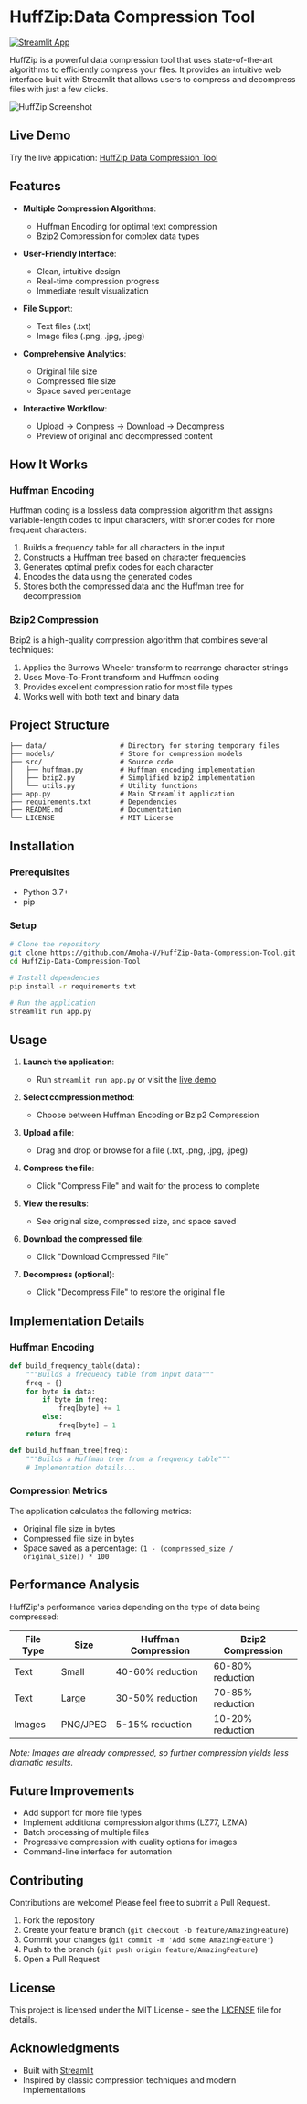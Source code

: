 # HuffZip:Data Compression Tool

[![Streamlit App](https://static.streamlit.io/badges/streamlit_badge_black_white.svg)](https://huffzip-data-compression-tool-6qxfzdfd9n2fu8trvblnpr.streamlit.app/)

HuffZip is a powerful data compression tool that uses state-of-the-art algorithms to efficiently compress your files. It provides an intuitive web interface built with Streamlit that allows users to compress and decompress files with just a few clicks.

![HuffZip Screenshot](https://raw.githubusercontent.com/Amoha-V/HuffZip-Data-Compression-Tool/master/data/screenshot.png)

## Live Demo
Try the live application: [HuffZip Data Compression Tool](https://huffzip-data-compression-tool-6qxfzdfd9n2fu8trvblnpr.streamlit.app/)

## Features

- **Multiple Compression Algorithms**:
  - Huffman Encoding for optimal text compression
  - Bzip2 Compression for complex data types
  
- **User-Friendly Interface**:
  - Clean, intuitive design
  - Real-time compression progress
  - Immediate result visualization
  
- **File Support**:
  - Text files (.txt)
  - Image files (.png, .jpg, .jpeg)
  
- **Comprehensive Analytics**:
  - Original file size
  - Compressed file size
  - Space saved percentage
  
- **Interactive Workflow**:
  - Upload → Compress → Download → Decompress
  - Preview of original and decompressed content

## How It Works

### Huffman Encoding
Huffman coding is a lossless data compression algorithm that assigns variable-length codes to input characters, with shorter codes for more frequent characters:

1. Builds a frequency table for all characters in the input
2. Constructs a Huffman tree based on character frequencies
3. Generates optimal prefix codes for each character
4. Encodes the data using the generated codes
5. Stores both the compressed data and the Huffman tree for decompression

### Bzip2 Compression
Bzip2 is a high-quality compression algorithm that combines several techniques:

1. Applies the Burrows-Wheeler transform to rearrange character strings
2. Uses Move-To-Front transform and Huffman coding
3. Provides excellent compression ratio for most file types
4. Works well with both text and binary data

## Project Structure
```
├── data/                  # Directory for storing temporary files
├── models/                # Store for compression models
├── src/                   # Source code
│   ├── huffman.py         # Huffman encoding implementation
│   ├── bzip2.py           # Simplified bzip2 implementation
│   └── utils.py           # Utility functions
├── app.py                 # Main Streamlit application
├── requirements.txt       # Dependencies
├── README.md              # Documentation
└── LICENSE                # MIT License
```

## Installation

### Prerequisites
- Python 3.7+
- pip

### Setup
```bash
# Clone the repository
git clone https://github.com/Amoha-V/HuffZip-Data-Compression-Tool.git
cd HuffZip-Data-Compression-Tool

# Install dependencies
pip install -r requirements.txt

# Run the application
streamlit run app.py
```

## Usage

1. **Launch the application**:
   - Run `streamlit run app.py` or visit the [live demo](https://huffzip-data-compression-tool-6qxfzdfd9n2fu8trvblnpr.streamlit.app/)

2. **Select compression method**:
   - Choose between Huffman Encoding or Bzip2 Compression

3. **Upload a file**:
   - Drag and drop or browse for a file (.txt, .png, .jpg, .jpeg)

4. **Compress the file**:
   - Click "Compress File" and wait for the process to complete

5. **View the results**:
   - See original size, compressed size, and space saved

6. **Download the compressed file**:
   - Click "Download Compressed File"

7. **Decompress (optional)**:
   - Click "Decompress File" to restore the original file

## Implementation Details

### Huffman Encoding
```python
def build_frequency_table(data):
    """Builds a frequency table from input data"""
    freq = {}
    for byte in data:
        if byte in freq:
            freq[byte] += 1
        else:
            freq[byte] = 1
    return freq

def build_huffman_tree(freq):
    """Builds a Huffman tree from a frequency table"""
    # Implementation details...
```

### Compression Metrics
The application calculates the following metrics:
- Original file size in bytes
- Compressed file size in bytes
- Space saved as a percentage: `(1 - (compressed_size / original_size)) * 100`

## Performance Analysis

HuffZip's performance varies depending on the type of data being compressed:

| File Type | Size      | Huffman Compression | Bzip2 Compression |
|-----------|-----------|---------------------|-------------------|
| Text      | Small     | 40-60% reduction    | 60-80% reduction  |
| Text      | Large     | 30-50% reduction    | 70-85% reduction  |
| Images    | PNG/JPEG  | 5-15% reduction     | 10-20% reduction  |

*Note: Images are already compressed, so further compression yields less dramatic results.*

## Future Improvements

- Add support for more file types
- Implement additional compression algorithms (LZ77, LZMA)
- Batch processing of multiple files
- Progressive compression with quality options for images
- Command-line interface for automation

## Contributing

Contributions are welcome! Please feel free to submit a Pull Request.

1. Fork the repository
2. Create your feature branch (`git checkout -b feature/AmazingFeature`)
3. Commit your changes (`git commit -m 'Add some AmazingFeature'`)
4. Push to the branch (`git push origin feature/AmazingFeature`)
5. Open a Pull Request

## License

This project is licensed under the MIT License - see the [LICENSE](LICENSE) file for details.

## Acknowledgments

- Built with [Streamlit](https://streamlit.io)
- Inspired by classic compression techniques and modern implementations
